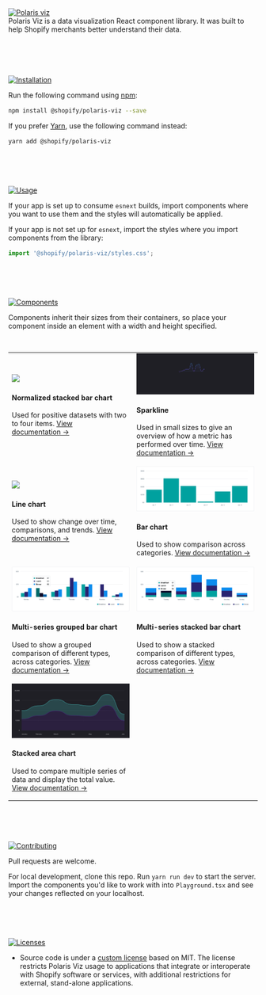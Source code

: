<br/>
<br/>
<br/>
<br/>
<br/>
<a name="polaris-viz" href="#polaris-viz">
  <img height="73" src="documentation/images/header/polaris-viz.png" alt="Polaris viz" />
</a><br/>
Polaris Viz is a data visualization React component library. It was built to help Shopify merchants better understand their data.

<br/>
<br/>
<br/>
<br/>
<br/>
<br/>
<a name="installation" href="#installation">
  <img height="36" src="documentation/images/header/installation.png" alt="Installation" />
</a>

Run the following command using [npm](https://www.npmjs.com/):

```bash
npm install @shopify/polaris-viz --save
```

If you prefer [Yarn](https://yarnpkg.com/en/), use the following command instead:

```bash
yarn add @shopify/polaris-viz
```

<br/>
<br/>
<br/>
<br/>
<a name="usage" href="#usage">
  <img height="36" src="documentation/images/header/usage.png" alt="Usage" />
</a>

If your app is set up to consume `esnext` builds, import components where you want to use them and the styles will automatically be applied.

If your app is not set up for `esnext`, import the styles where you import components from the library:

```js
import '@shopify/polaris-viz/styles.css';
```

<br/>
<br/>
<br/>
<br/>
<a name="components" href="#components">
  <img height="36" src="documentation/images/header/components.png" alt="Components" />
</a>

Components inherit their sizes from their containers, so place your component inside an element with a width and height specified.

<!--
1. [Normalized stacked bar chart](#normalized-stacked-bar-chart)
2. [Sparkline](#sparkline)
3. [Line chart](#line-chart)
4. [Bar chart](#bar-chart)
5. [Grouped bar chart](#grouped-bar-chart) -->

<br/>

<table>
  <tr>
  <td>

<a href="src/components/NormalizedStackedBar/NormalizedStackedBar.md">
  <img src="src/components/NormalizedStackedBar/normalized-stacked-bar-chart.png"/>
</a>

#### Normalized stacked bar chart

Used for positive datasets with two to four items. [View documentation&nbsp;→](src/components/NormalizedStackedBar/NormalizedStackedBar.md)

  </td>
  <td>

<a href="src/components/Sparkline/Sparkline.md">
  <img src="src/components/Sparkline/sparkline.png"/>
</a>

#### Sparkline

Used in small sizes to give an overview of how a metric has performed over time. [View documentation&nbsp;→](src/components/Sparkline/Sparkline.md)

  </td>  
  </tr>
  
  <tr>
  <td>
<a href="src/components/LineChart/LineChart.md">
  <img src="src/components/LineChart/line-chart.png"/>
</a>

#### Line chart

Used to show change over time, comparisons, and trends. [View documentation&nbsp;→](src/components/LineChart/LineChart.md)

  </td>
  <td>

<a href="src/components/BarChart/BarChart.md">
  <img src="src/components/BarChart/bar-chart.png"/>
</a>

#### Bar chart

Used to show comparison across categories. [View documentation&nbsp;→](src/components/BarChart/BarChart.md)

  </td>  
  </tr>
  <tr>
  <td>
<a href="src/components/MultiSeriesBarChart/MultiSeriesBarChart.md">
  <img src="src/components/MultiSeriesBarChart/grouped-bar-example.png"/>
</a>

#### Multi-series grouped bar chart

Used to show a grouped comparison of different types, across categories. [View documentation&nbsp;→](src/components/MultiSeriesBarChart/MultiSeriesBarChart.md)

  </td>

  <td>
<a href="src/components/MultiSeriesBarChart/MultiSeriesBarChart.md">
  <img src="src/components/MultiSeriesBarChart/stacked-bar-example.png"/>
</a>

#### Multi-series stacked bar chart

Used to show a stacked comparison of different types, across categories. [View documentation&nbsp;→](src/components/MultiSeriesBarChart/MultiSeriesBarChart.md)

  </td>
  <tr>
  <td>
<a href="src/components/StackedAreaChart/StackedAreaChart.md">
  <img src="src/components/StackedAreaChart/stacked-area-chart.png"/>
</a>

#### Stacked area chart

Used to compare multiple series of data and display the total value. [View documentation&nbsp;→](src/components/StackedAreaChart/StackedAreaChart.md)

  </td>  
  </tr>  
</table>

<br/>
<br/>
<br/>
<br/>
<a name="contributing" href="#contributing">
  <img height="36" src="documentation/images/header/contributing.png" alt="Contributing" />
</a>

Pull requests are welcome.

For local development, clone this repo. Run `yarn run dev` to start the server. Import the components you'd like to work with into `Playground.tsx` and see your changes reflected on your localhost.

<br/>
<br/>
<br/>
<br/>
<a name="licenses" href="#licenses">
  <img height="36" src="documentation/images/header/licenses.png" alt="Licenses" />
</a>

- Source code is under a [custom license](https://github.com/Shopify/polaris-viz/blob/master/LICENSE.md) based on MIT. The license restricts Polaris Viz usage to applications that integrate or interoperate with Shopify software or services, with additional restrictions for external, stand-alone applications.
